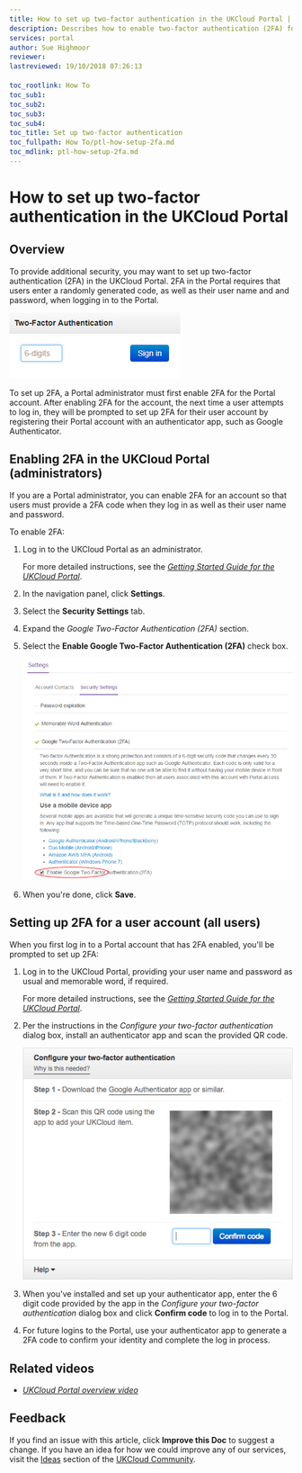 ```yaml
---
title: How to set up two-factor authentication in the UKCloud Portal | UKCloud Ltd
description: Describes how to enable two-factor authentication (2FA) for a UKCloud Portal account and how to set up 2FA for a user account
services: portal
author: Sue Highmoor
reviewer:
lastreviewed: 19/10/2018 07:26:13

toc_rootlink: How To
toc_sub1: 
toc_sub2:
toc_sub3:
toc_sub4:
toc_title: Set up two-factor authentication
toc_fullpath: How To/ptl-how-setup-2fa.md
toc_mdlink: ptl-how-setup-2fa.md
---
```


# How to set up two-factor authentication in the UKCloud Portal

## Overview

To provide additional security, you may want to set up two-factor authentication (2FA) in the UKCloud Portal. 2FA in the Portal requires that users enter a randomly generated code, as well as their user name and and password, when logging in to the Portal.

![Two-Factor Authentication dialog box in the UKCloud Portal](images/ptl-2fa.png)

To set up 2FA, a Portal administrator must first enable 2FA for the Portal account. After enabling 2FA for the account, the next time a user attempts to log in, they will be prompted to set up 2FA for their user account by registering their Portal account with an authenticator app, such as Google Authenticator.

## Enabling 2FA in the UKCloud Portal (administrators)

If you are a Portal administrator, you can enable 2FA for an account so that users must provide a 2FA code when they log in as well as their user name and password.

To enable 2FA:

1. Log in to the UKCloud Portal as an administrator.

    For more detailed instructions, see the [*Getting Started Guide for the UKCloud Portal*](ptl-gs.md).

2. In the navigation panel, click **Settings**.

3. Select the **Security Settings** tab.

4. Expand the *Google Two-Factor Authentication (2FA)* section.

5. Select the **Enable Google Two-Factor Authentication (2FA)** check box.

    ![Enable 2FA](images/ptl-2fa-enable.png)

6. When you're done, click **Save**.

## Setting up 2FA for a user account (all users)

When you first log in to a Portal account that has 2FA enabled, you'll be prompted to set up 2FA:

1. Log in to the UKCloud Portal, providing your user name and password as usual and memorable word, if required.

    For more detailed instructions, see the [*Getting Started Guide for the UKCloud Portal*](ptl-gs.md).

2. Per the instructions in the *Configure your two-factor authentication* dialog box, install an authenticator app and scan the provided QR code.

    ![Configure your two-factor authentication dialog box](images/ptl-2fa-setup.png)

3. When you've installed and set up your authenticator app, enter the 6 digit code provided by the app in the *Configure your two-factor authentication* dialog box and click **Confirm code** to log in to the Portal.

4. For future logins to the Portal, use your authenticator app to generate a 2FA code to confirm your identity and complete the log in process.

## Related videos

- [*UKCloud Portal overview video*](ptl-vid-portal.md)

## Feedback

If you find an issue with this article, click **Improve this Doc** to suggest a change. If you have an idea for how we could improve any of our services, visit the [Ideas](https://community.ukcloud.com/ideas) section of the [UKCloud Community](https://community.ukcloud.com).
